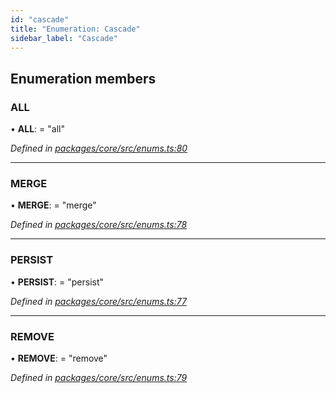 ```yaml
---
id: "cascade"
title: "Enumeration: Cascade"
sidebar_label: "Cascade"
---
```


## Enumeration members

### ALL

•  **ALL**:  = "all"

*Defined in [packages/core/src/enums.ts:80](https://github.com/mikro-orm/mikro-orm/blob/18b580bb42/packages/core/src/enums.ts#L80)*

___

### MERGE

•  **MERGE**:  = "merge"

*Defined in [packages/core/src/enums.ts:78](https://github.com/mikro-orm/mikro-orm/blob/18b580bb42/packages/core/src/enums.ts#L78)*

___

### PERSIST

•  **PERSIST**:  = "persist"

*Defined in [packages/core/src/enums.ts:77](https://github.com/mikro-orm/mikro-orm/blob/18b580bb42/packages/core/src/enums.ts#L77)*

___

### REMOVE

•  **REMOVE**:  = "remove"

*Defined in [packages/core/src/enums.ts:79](https://github.com/mikro-orm/mikro-orm/blob/18b580bb42/packages/core/src/enums.ts#L79)*
